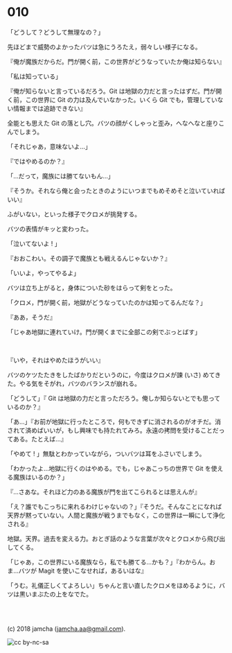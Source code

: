 

# 010

「どうして？どうして無理なの？」  

先ほどまで威勢のよかったバツは急にうろたえ，弱々しい様子になる。  

『俺が魔族だからだ。門が開く前，この世界がどうなっていたか俺は知らない』  

「私は知っている」  

『俺が知らないと言っているだろう。Git は地獄の力だと言ったはずだ。門が開く前，この世界に Git の力は及んでいなかった。いくら Git でも，管理していない情報までは追跡できない』  

全能とも思えた Git の落とし穴。バツの顔がくしゃっと歪み，へなへなと座りこんでしまう。  

「それじゃあ，意味ないよ…」  

『ではやめるのか？』  

「…だって，魔族には勝てないもん…」  

『そうか。それなら俺と会ったときのようにいつまでもめそめそと泣いていればいい』  

ふがいない，といった様子でクロメが挑発する。  

バツの表情がキッと変わった。  

「泣いてないよ ! 」  

『おおこわい。その調子で魔族とも戦えるんじゃないか？』  

「いいよ，やってやるよ」  

バツは立ち上がると，身体についた砂をはらって剣をとった。  

「クロメ，門が開く前，地獄がどうなっていたのかは知ってるんだな？」  

『ああ，そうだ』  

「じゃあ地獄に連れていけ。門が開くまでに全部この剣でぶっとばす」  

<br>  

『いや，それはやめたほうがいい』  

バツのケツたたきをしたばかりだというのに，今度はクロメが諫 (いさ) めてきた。やる気をそがれ，バツのバランスが崩れる。  

「どうして」『 Git は地獄の力だと言っただろう。俺しか知らないとでも思っているのか？』  

「あ…」『お前が地獄に行ったところで，何もできずに消されるのがオチだ。消されて済めばいいが，もし興味でも持たれてみろ。永遠の拷問を受けることだってある。たとえば…』  

「やめて ! 」無駄とわかっていながら，ついバツは耳をふさいでしまう。  

「わかったよ…地獄に行くのはやめる。でも，じゃあこっちの世界で Git を使える魔族はいるのか？」  

『…さあな。それほど力のある魔族が門を出てこられるとは思えんが』  

「え？誰でもこっちに来れるわけじゃないの？」『そうだ。そんなことになれば天界が黙っていない。人間と魔族が戦うまでもなく，この世界は一瞬にして浄化される』  

地獄。天界。過去を変える力。おとぎ話のような言葉が次々とクロメから飛び出してくる。  

「じゃあ，この世界にいる魔族なら，私でも勝てる…かも？」『わからん。おま…バツが Magit を使いこなせれば，あるいはな』  

「うむ。礼儀正しくてよろしい」ちゃんと言い直したクロメをほめるように，バツは黒いまぶたの上をなでた。  

<br>  
<br>  

(c) 2018 jamcha (jamcha.aa@gmail.com).  

![cc by-nc-sa](https://i.creativecommons.org/l/by-nc-sa/4.0/88x31.png)  

